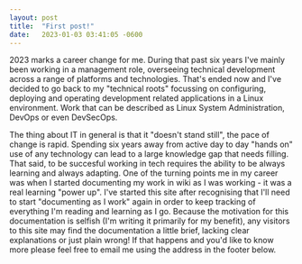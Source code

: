 ```yaml
---
layout: post
title:  "First post!"
date:   2023-01-03 03:41:05 -0600
---
```

2023 marks a career change for me. During that past six years I've mainly been working in a management role, overseeing technical development across a range of platforms and technologies. That's ended now and I've decided to go back to my "technical roots" focussing on configuring, deploying and operating development related applications in a Linux environment.  Work that can be described as Linux System Administration, DevOps or even DevSecOps.

The thing about IT in general is that it "doesn't stand still", the pace of change is rapid. Spending six years away from active day to day "hands on" use of any technology can lead to a large knowledge gap that needs filling. That said, to be succesful working in tech requires the ability to be always learning and always adapting. One of the turning points me in my career was when I started documenting my work in wiki as I was working - it was a real learning "power up". I've started this site after recognising that I'll need to start "documenting as I work" again in order to keep tracking of everything I'm reading and learning as I go. Because the motivation for this documentation is selfish (I'm writing it primarily for my benefit), any visitors to this site may find the documentation a little brief, lacking clear explanations or just plain wrong! If that happens and you'd like to know more please feel free to email me using the address in the footer below.
